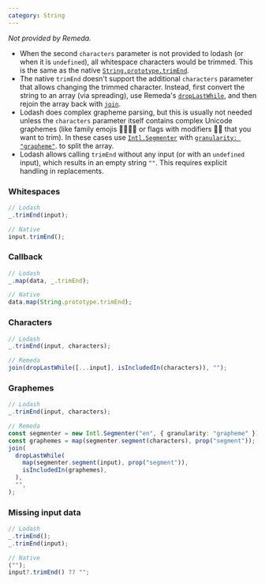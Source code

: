 ```yaml
---
category: String
---
```


_Not provided by Remeda._

- When the second `characters` parameter is not provided to lodash (or when it
  is `undefined`), all whitespace characters would be trimmed. This is the same
  as the native [`String.prototype.trimEnd`](https://developer.mozilla.org/en-US/docs/Web/JavaScript/Reference/Global_Objects/String/trimEnd).
- The native `trimEnd` doesn't support the additional `characters` parameter
  that allows changing the trimmed character. Instead, first convert the string
  to an array (via spreading), use Remeda's [`dropLastWhile`](/docs#dropLastWhile),
  and then rejoin the array back with [`join`](/docs#join).
- Lodash does complex grapheme parsing, but this is usually not needed unless
  the `characters` parameter itself contains complex Unicode graphemes (like
  family emojis 👨‍👩‍👧‍👦 or flags with modifiers 🏳️‍🌈 that you want to trim). In these
  cases use [`Intl.Segmenter`](https://developer.mozilla.org/en-US/docs/Web/JavaScript/Reference/Global_Objects/Intl/Segmenter)
  with [`granularity: "grapheme"`](https://developer.mozilla.org/en-US/docs/Web/JavaScript/Reference/Global_Objects/Intl/Segmenter/Segmenter#granularity).
  to split the array.
- Lodash allows calling `trimEnd` without any input (or with an `undefined`
  input), which results in an empty string `""`. This requires explicit handling
  in replacements.

### Whitespaces

```ts
// Lodash
_.trimEnd(input);

// Native
input.trimEnd();
```

### Callback

```ts
// Lodash
_.map(data, _.trimEnd);

// Native
data.map(String.prototype.trimEnd);
```

### Characters

```ts
// Lodash
_.trimEnd(input, characters);

// Remeda
join(dropLastWhile([...input], isIncludedIn(characters)), "");
```

### Graphemes

```ts
// Lodash
_.trimEnd(input, characters);

// Remeda
const segmenter = new Intl.Segmenter("en", { granularity: "grapheme" });
const graphemes = map(segmenter.segment(characters), prop("segment"));
join(
  dropLastWhile(
    map(segmenter.segment(input), prop("segment")),
    isIncludedIn(graphemes),
  ),
  "",
);
```

### Missing input data

```ts
// Lodash
_.trimEnd();
_.trimEnd(input);

// Native
("");
input?.trimEnd() ?? "";
```
